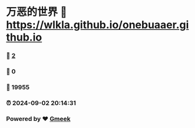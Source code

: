 # 万恶的世界 :link: https://wlkla.github.io/onebuaaer.github.io 
### :page_facing_up: [2](https://wlkla.github.io/onebuaaer.github.io/tag.html) 
### :speech_balloon: 0 
### :hibiscus: 19955 
### :alarm_clock: 2024-09-02 20:14:31 
### Powered by :heart: [Gmeek](https://github.com/Meekdai/Gmeek)
